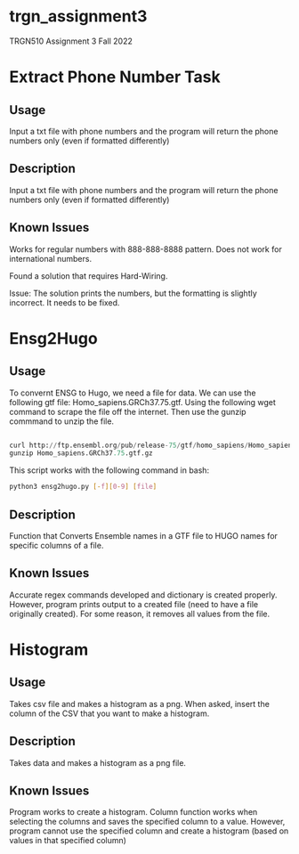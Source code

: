 # trgn_assignment3
TRGN510 Assignment 3 Fall 2022

# Extract Phone Number Task 
## Usage
Input a txt file with phone numbers and the program will return the phone numbers only (even if formatted differently)
## Description
Input a txt file with phone numbers and the program will return the phone numbers only (even if formatted differently)
## Known Issues

Works for regular numbers with 888-888-8888 pattern. Does not work for international numbers. 

Found a solution that requires Hard-Wiring. 

Issue: The solution prints the numbers, but the formatting is slightly incorrect. It needs to be fixed. 


# Ensg2Hugo

## Usage

To convernt ENSG to Hugo, we need a file for data. We can use the following gtf file: Homo_sapiens.GRCh37.75.gtf. Using the following wget command to scrape the file off the internet. Then use the gunzip commmand to unzip the file. 

``` python

curl http://ftp.ensembl.org/pub/release-75/gtf/homo_sapiens/Homo_sapiens.GRCh37.75.gtf.gz 
gunzip Homo_sapiens.GRCh37.75.gtf.gz 

```

This script works with the following command in bash:

``` bash
python3 ensg2hugo.py [-f][0-9] [file]
```

## Description
Function that Converts Ensemble names in a GTF file to HUGO names for specific columns of a file. 

## Known Issues
Accurate regex commands developed and dictionary is created properly. 
However, program prints output to a created file (need to have a file originally created). For some reason, it removes all values from the file. 

# Histogram

## Usage 
Takes csv file and makes a histogram as a png. When asked, insert the column of the CSV that you want to make a histogram. 

## Description
Takes data and makes a histogram as a png file. 

## Known Issues
Program works to create a histogram. 
Column function works when selecting the columns and saves the specified column to a value. However, program cannot use the specified column and create a histogram (based on values in that specified column) 
